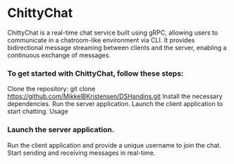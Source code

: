 # ChittyChat

ChittyChat is a real-time chat service built using gRPC, allowing users to communicate in a chatroom-like environment via CLI. It provides bidirectional message streaming between clients and the server, enabling a continuous exchange of messages.


### To get started with ChittyChat, follow these steps:

Clone the repository: git clone https://github.com/MikkelBKristensen/DSHandins.git
Install the necessary dependencies.
Run the server application.
Launch the client application to start chatting.
Usage

### Launch the server application.
Run the client application and provide a unique username to join the chat.
Start sending and receiving messages in real-time.